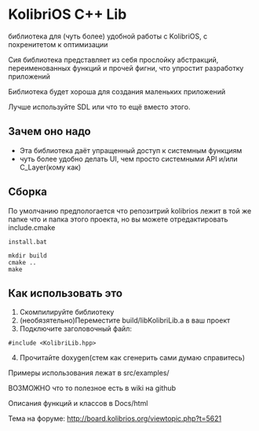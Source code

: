 # KolibriOS C++ Lib


библиотека для (чуть более) удобной работы с KolibriOS, с похренитетом к оптимизации

Сия библиотека представляет из себя прослойку абстракций, переименованных функций и прочей фигни, что упростит разработку приложений

Библиотека будет хороша для создания маленьких приложений

Лучше используйте SDL или что то ещё вместо этого.

## Зачем оно надо

+ Эта библиотека даёт упращенный доступ к системным функциям
+ чуть более удобно делать UI, чем просто системными API и/или C_Layer(кому как)

## Сборка

По умолчанию предпологается что репозитрий kolibrios лежит в той же папке что и папка этого проекта, но вы можете отредактировать include.cmake
```
install.bat
```

```
mkdir build
cmake ..
make
```


## Как использовать это


1. Скомпилируйте библиотеку
2. (необязятельно)Переместите build/libKolibriLib.a в ваш проект
3. Подключите заголовочный файл:
```
#include <KolibriLib.hpp>
```
4. Прочитайте doxygen(стем как сгенерить сами думаю справитесь)

Примеры использования лежат в src/examples/

ВОЗМОЖНО что то полезное есть в wiki на github

Описания функций и классов в Docs/html

Тема на форуме: http://board.kolibrios.org/viewtopic.php?t=5621